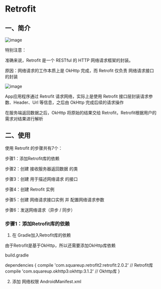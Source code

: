 # Retrofit

## 一、简介

![image](https://github.com/3rdPartyLibraryAnalysis/Retrofit/blob/master/one.png)

特别注意：

   准确来说，Retrofit 是一个 RESTful 的 HTTP 网络请求框架的封装。 
  
   原因：网络请求的工作本质上是 OkHttp 完成，而 Retrofit 仅负责 网络请求接口的封装
      
![image](https://github.com/3rdPartyLibraryAnalysis/Retrofit/blob/master/two.png)

App应用程序通过 Retrofit 请求网络，实际上是使用 Retrofit 接口层封装请求参数、Header、Url 等信息，之后由 OkHttp 完成后续的请求操作

在服务端返回数据之后，OkHttp 将原始的结果交给 Retrofit，Retrofit根据用户的需求对结果进行解析


## 二、使用
 
   使用 Retrofit 的步骤共有7个：

步骤1：添加Retrofit库的依赖 

步骤2：创建 接收服务器返回数据 的类 

步骤3：创建 用于描述网络请求 的接口

步骤4：创建 Retrofit 实例 

步骤5：创建 网络请求接口实例 并 配置网络请求参数 

步骤6：发送网络请求（异步 / 同步）
  
  ### 步骤1：添加Retrofit库的依赖
  
  1. 在 Gradle加入Retrofit库的依赖

   由于Retrofit是基于OkHttp，所以还需要添加OkHttp库依赖

build.gradle

dependencies {
    compile 'com.squareup.retrofit2:retrofit:2.0.2'
    // Retrofit库
    compile 'com.squareup.okhttp3:okhttp:3.1.2'
    // Okhttp库
  }

 2. 添加 网络权限 
  AndroidManifest.xml

<uses-permission android:name="android.permission.INTERNET"/>
